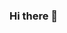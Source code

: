 ### Hi there 👋

<!--
**RuiArmada/RuiArmada** is a ✨ _special_ ✨ repository because its `README.md` (this file) appears on your GitHub profile.

<p align='center'>
	<h2>
    Wanting something does not give you the right to have it...
  </h2>
</p>
<br>
<p align='right'>
	- Ezio Auditore
</p>

### Hi there, I'm Rui Armada
- Currently, I'm studying Software Engineering at University of Minho.
- To contact me, you can add me on Discord: Rui#3036 
- You can also search my Linkdin account: https://www.linkedin.com/in/rui-armada-46917b15b/

[![Rui's GitHub stats](https://github-readme-stats.vercel.app/api?username=RuiArmada)](https://github.com/anuraghazra/github-readme-stats)
